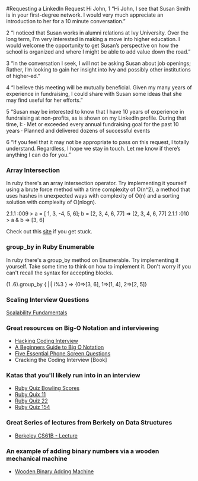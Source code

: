 #Requesting a LinkedIn Request
Hi John,
1   “Hi John, I see that Susan Smith is in your first-degree network. I would very much appreciate an introduction to her for a 10 minute conversation.” 
 
2   “I noticed that Susan works in alumni relations at Ivy University. Over the long term, I’m very interested in making a move into higher education. I would welcome the opportunity to get Susan’s perspective on how the school is organized and where I might be able to add value down the road.”
 
3   “In the conversation I seek, I will not be asking Susan about job openings; Rather, I’m looking to gain her insight into Ivy and possibly other institutions of higher-ed.”
 
4   “I believe this meeting will be mutually beneficial. Given my many years of experience in fundraising, I could share with Susan some ideas that she may find useful for her efforts.”
 
5   “Susan may be interested to know that I have 10 years of experience in fundraising at non-profits, as is shown on my LinkedIn profile. During that time, I:
·       Met or exceeded every annual fundraising goal for the past 10 years
·       Planned and delivered dozens of successful events
 
6   “If you feel that it may not be appropriate to pass on this request, I totally understand. Regardless, I hope we stay in touch. Let me know if there’s anything I can do for you.”

### Array Intersection
In ruby there's an array intersection operator. Try implementing it yourself using a brute force method with a time complexity of O(n^2), a method that uses hashes in unexpected ways with complexity of O(n) and a sorting solution with complexity of O(nlogn).

2.1.1 :009 > a = [ 1, 3, -4, 5, 6]; b = [2, 3, 4, 6, 77]
 => [2, 3, 4, 6, 77] 
2.1.1 :010 > a & b
 => [3, 6]

Check out this <a href="http://www.sysexpand.com/?path=exercises/array-intersection">site</a> if you get stuck.

### group_by in Ruby Enumerable
In ruby there's a group_by method on Enumerable. Try implementing it yourself. Take some time to think on how to implement it. Don't worry if you can't recall the syntax for accepting blocks.

(1..6).group_by { |i| i%3 }
 => {0=>[3, 6], 1=>[1, 4], 2=>[2, 5]}
 
### Scaling Interview Questions
<a href="http://www.hiredintech.com/app#scalability-fundamentals">Scalability Fundamentals</a>

### Great resources on Big-O Notation and interviewing
<ul>
<li><a href="http://www.restlessprogrammer.com/2013/09/hacking-coding-interview.html
http://bigocheatsheet.com/">Hacking Coding Interview</a></li>
<li><a href="http://rob-bell.net/2009/06/a-beginners-guide-to-big-o-notation/">A Beginners Guide to Big O Notation</a></li>
<li><a href="https://sites.google.com/site/steveyegge2/five-essential-phone-screen-questions">Five Essential Phone Screen Questions</a></li>
<li>Cracking the Coding Interview [Book]</li>
</ul>

### Katas that you'll likely run into in an interview
<ul>
<li><a href="http://rubyquiz.strd6.com/quizzes/181-bowling-scores">Ruby Quiz Bowling Scores</a></li>
<li><a href="http://rubyquiz.com/quiz11.html">Ruby Quix 11</a></li>
<li><a href="http://rubyquiz.com/quiz22.html">Ruby Quiz 22</a></li>
<li><a href="http://rubyquiz.com/quiz154.html">Ruby Quiz 154</a></li>
</ul>

### Great Series of lectures from Berkely on Data Structures
<ul>
<li><a href="https://www.youtube.com/watch?v=QMV45tHCYNI&list=PL4BBB74C7D2A1049C">Berkeley CS61B - Lecture</a></li>
</ul>

### An example of adding binary numbers via a wooden mechanical machine
<ul>
<li><a href="https://www.youtube.com/watch?v=4yBGbozevqs">Wooden Binary Adding Machine</a></li>
